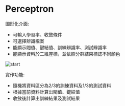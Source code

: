 # Perceptron
圖形化介面:
- 可輸入學習率、收斂條件
- 可選擇辨識檔案
- 能顯示閥值、鍵結值、訓練辨識率、測試辨識率
- 能顯示資料於二維座標，並依照分群結果標誌不同顏色

![start](https://i.imgur.com/854qJmT.png)

實作功能:
- 隨機將資料區分為2/3的訓練資料及1/3的測試資料
- 根據當前資料計算出閥值、鍵結值
- 收斂後計算出訓練結果及測試結果
